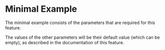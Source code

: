 # Minimal Example

The minimal example consists of the parameters that are required for this feature.

The values of the other parameters will be their default value (which can be empty), as described in the documentation of this feature.
